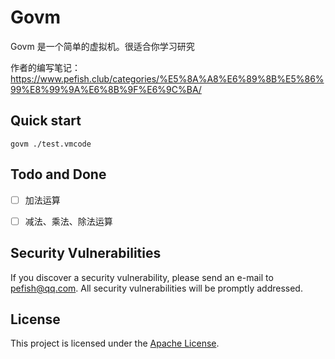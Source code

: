 # Govm

Govm 是一个简单的虚拟机。很适合你学习研究

作者的编写笔记：https://www.pefish.club/categories/%E5%8A%A8%E6%89%8B%E5%86%99%E8%99%9A%E6%8B%9F%E6%9C%BA/

## Quick start

```shell script
govm ./test.vmcode
```

## Todo and Done

- [ ] 加法运算
- [ ] 减法、乘法、除法运算


## Security Vulnerabilities

If you discover a security vulnerability, please send an e-mail to [pefish@qq.com](mailto:pefish@qq.com). All security vulnerabilities will be promptly addressed.

## License

This project is licensed under the [Apache License](LICENSE).



